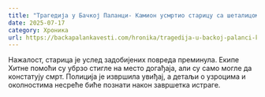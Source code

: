 ```yaml
---
title: "Трагедија у Бачкој Паланци- Камион усмртио старицу са шеталицом"
date: 2025-07-17
category: Хроника
url: https://backapalankavesti.com/hronika/tragedija-u-backoj-palanci-kamion-usmrtio-staricu-sa-setalicom/
---
```


Нажалост, старица је услед задобијених повреда преминула. Екипе Хитне помоћи су убрзо стигле на место догађаја, али су само могле да констатују смрт. Полиција је извршила увиђај, а детаљи о узроцима и околностима несреће биће познати након завршетка истраге.
